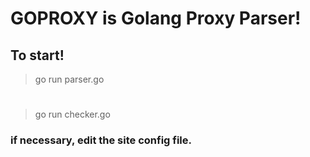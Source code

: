 # GOPROXY is Golang Proxy Parser!

## To start! 
> go run parser.go
# 
> go run checker.go

### if necessary, edit the site config file.

